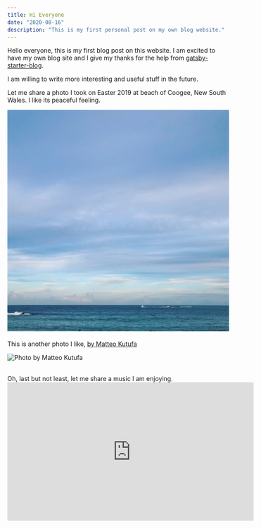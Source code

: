 ```yaml
---
title: Hi Everyone
date: "2020-08-16"
description: "This is my first personal post on my own blog website."
---
```


Hello everyone, this is my first blog post on this website. I am excited to have my own blog site and I give my thanks for the help from <a href="https://www.gatsbyjs.com/starters/gatsbyjs/gatsby-starter-blog" target="__blank">gatsby-starter-blog</a>.

I am willing to write more interesting and useful stuff in the future.

Let me share a photo I took on Easter 2019 at beach of Coogee, New South Wales. I like its peaceful feeling.

<img src="./Coogee.jpg" alt="Coogee, New South Wales" />
<br />
<br />
This is another photo I like, <a
  href="https://unsplash.com/photos/yeowdk_N0JU"
  target="__blank"
>
  by Matteo Kutufa
</a>

![Photo by Matteo Kutufa](https://images.unsplash.com/photo-1597520254489-22d79cad4a80?ixlib=rb-1.2.1&ixid=eyJhcHBfaWQiOjEyMDd9&auto=format&fit=crop&w=1650&q=80)

<br />
Oh, last but not least, let me share a music I am enjoying.

<iframe
  width="560"
  height="315"
  src="https://www.youtube.com/embed/NrHRTNeni-U"
  frameborder="0"
  allow="accelerometer; autoplay; encrypted-media; gyroscope; picture-in-picture"
  allowfullscreen
></iframe>
